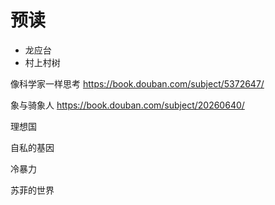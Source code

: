 # 预读

- 龙应台
- 村上村树

像科学家一样思考 <https://book.douban.com/subject/5372647/>

象与骑象人 <https://book.douban.com/subject/20260640/>

理想国  

自私的基因  

冷暴力

苏菲的世界
